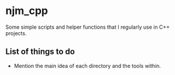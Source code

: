 # njm_cpp
Some simple scripts and helper functions that I regularly use in C++ projects.

## List of things to do
- Mention the main idea of each directory and the tools within.
